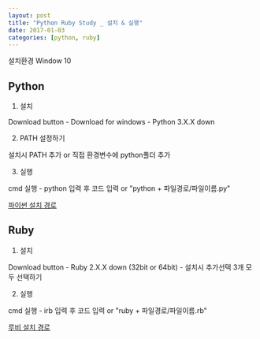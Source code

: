 ```yaml
---
layout: post
title: "Python Ruby Study _ 설치 & 실행"
date: 2017-01-03
categories: [python, ruby]
---
```


설치환경 Window 10

## Python

1. 설치

Download button - Download for windows - Python 3.X.X down

2. PATH 설정하기

설치시 PATH 추가 or 직접 환경변수에 python폴더 추가

3. 실행

cmd 실행 - python 입력 후 코드 입력 or "python + 파일경로/파일이름.py"

[파이썬 설치 경로](https://www.python.org/downloads/windows/)

## Ruby

1. 설치

Download button - Ruby 2.X.X down (32bit or 64bit) - 설치시 추가선택 3개 모두 선택하기

2. 실행

cmd 실행 - irb 입력 후 코드 입력 or "ruby + 파일경로/파일이름.rb"

[루비 설치 경로](http://rubyinstaller.org/)
